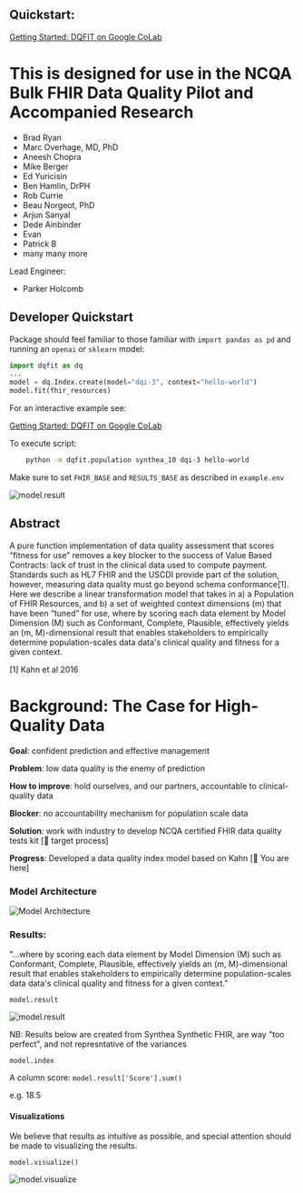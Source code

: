 ## Quickstart:

[Getting Started: DQFIT on Google CoLab](https://colab.research.google.com/drive/1FhI_IaJ6C249rMAY7fBseh8JuPr9dkY-)

# This is designed for use in the NCQA Bulk FHIR Data Quality Pilot and Accompanied Research # 

- Brad Ryan
- Marc Overhage, MD, PhD
- Aneesh Chopra
- Mike Berger
- Ed Yuricisin
- Ben Hamlin, DrPH
- Rob Currie
- Beau Norgeot, PhD
- Arjun Sanyal
- Dede Ainbinder
- Evan 
- Patrick B
- many many more

Lead Engineer:
- Parker Holcomb

## Developer Quickstart

Package should feel familiar to those familiar with `import pandas as pd` and running an `openai` or `sklearn` model:

```python 
import dqfit as dq
...
model = dq.Index.create(model="dqi-3", context="hello-world")
model.fit(fhir_resources)
```

For an interactive example see:

[Getting Started: DQFIT on Google CoLab](https://colab.research.google.com/drive/1FhI_IaJ6C249rMAY7fBseh8JuPr9dkY-)

To execute script:


```bash
    python -m dqfit.population synthea_10 dqi-3 hello-world
```

Make sure to set `FHIR_BASE` and `RESULTS_BASE` as described in `example.env`

![model.result](https://github.com/clinicalqualitydata/dqfit-python/blob/main/examples/figures/fig_x_dqfit_cli.png?raw=true)

## Abstract

A pure function implementation of data quality assessment that scores “fitness for use” removes a key blocker to the success of Value Based Contracts: lack of trust in the clinical data used to compute payment. Standards such as HL7 FHIR and the USCDI provide part of the solution, however, measuring data quality must go beyond schema conformance[1]. Here we describe a linear transformation model that takes in a) a Population of FHIR Resources, and b) a set of weighted context dimensions (m) that have been “tuned” for use, where by scoring each data element by Model Dimension (M) such as Conformant, Complete, Plausible, effectively yields an (m, M)-dimensional result that enables stakeholders to empirically determine population-scales data data's clinical quality and fitness for a given context.

[1] Kahn et al 2016


# Background: The Case for High-Quality Data

**Goal**: confident prediction and effective management

**Problem**: low data quality is the enemy of prediction

**How to improve**: hold ourselves, and our partners, accountable to clinical-quality data

**Blocker**: no accountability mechanism for population scale data

**Solution**: work with industry to develop NCQA certified FHIR data quality tests kit [🎯 target process]

**Progress**: Developed a data quality index model based on Kahn [📍 You are here]

### Model Architecture

![Model Architecture](https://github.com/clinicalqualitydata/dqfit-python/blob/main/examples/figures/fig_2_model_architecture.png?raw=true)

### Results: 

"...where by scoring each data element by Model Dimension (M) such as Conformant, Complete, Plausible, effectively yields an (m, M)-dimensional result that enables stakeholders to empirically determine population-scales data data's clinical quality and fitness for a given context."

`model.result`

![model.result](https://github.com/clinicalqualitydata/dqfit-python/blob/main/examples/figures/fig_1_result.png?raw=true)

NB: Results below are created from Synthea Synthetic FHIR, are way "too perfect", and not represntative of the variances

`model.index`

A column score: `model.result['Score'].sum()`

e.g. 18.5



#### Visualizations

We believe that results as intuitive as possible, and special attention should be made to visualizing the results.

`model.visualize()`


![model.visualize](https://github.com/clinicalqualitydata/dqfit-python/blob/main/examples/figures/fig_1a_visualize.png?raw=true)

